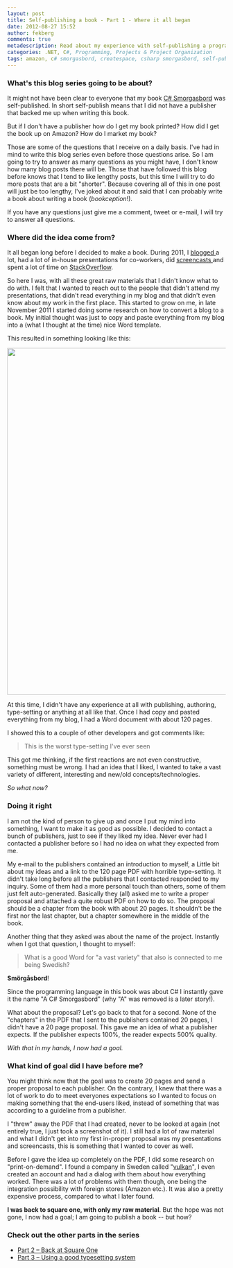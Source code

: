 ```yaml
---
layout: post
title: Self-publishing a book - Part 1 - Where it all began
date: 2012-08-27 15:52
author: fekberg
comments: true
metadescription: Read about my experience with self-publishing a programming book; C# Smorgasbord from idea to a finished book
categories: .NET, C#, Programming, Projects & Project Organization
tags: amazon, c# smorgasbord, createspace, csharp smorgasbord, self-publishing
---
```

<h3>What's this blog series going to be about?</h3>
It might not have been clear to everyone that my book <a href="http://www.amazon.com/C-Smorgasbord-Filip-Ekberg/dp/1468152106/">C# Smorgasbord</a> was self-published. In short self-publish means that I did not have a publisher that backed me up when writing this book. 

But if I don't have a publisher how do I get my book printed? How did I get the book up on Amazon? How do I market my book?<!--excerpt-->

Those are some of the questions that I receive on a daily basis. I've had in mind to write this blog series even before those questions arise. So I am going to try to answer as many questions as you might have, I don't know how many blog posts there will be. Those that have followed this blog before knows that I tend to like lengthy posts, but this time I will try to do more posts that are a bit "shorter". Because covering all of this in one post will just be too lengthy, I've joked about it and said that I can probably write a book about writing a book (<em>bookception</em>!).

If you have any questions just give me a comment, tweet or e-mail, I will try to answer all questions.

<h3>Where did the idea come from?</h3>
It all began long before I decided to make a book. During 2011, I <a href="http://filipekberg.se/2012/01/05/a-summary-of-2011-and-a-look-at-what-is-about-to-come/">blogged </a>a lot, had a lot of in-house presentations for co-workers, did <a href="http://www.youtube.com/user/frW87?feature=mhee">screencasts </a>and spent a lot of time on <a href="http://stackoverflow.com/users/39106/filip-ekberg">StackOverflow</a>.

So here I was, with all these great raw materials that I didn't know what to do with. I felt that I wanted to reach out to the people that didn't attend my presentations, that didn't read everything in my blog and that didn't even know about my work in the first place. This started to grow on me, in late November 2011 I started doing some research on how to convert a blog to a book. My initial thought was just to copy and paste everything from my blog into a (what I thought at the time) nice Word template.

This resulted in something looking like this:

<a href="http://cdn.filipekberg.se/fekberg-blog/wp-content/uploads/2012/08/1.png"><img src="http://cdn.filipekberg.se/fekberg-blog/wp-content/uploads/2012/08/1-1024x349.png" alt="" title="1" width="800" class="aligncenter size-large wp-image-970" /></a>

At this time, I didn't have any experience at all with publishing, authoring, type-setting or anything at all like that. Once I had copy and pasted everything from my blog, I had a Word document with about 120 pages. 

I showed this to a couple of other developers and got comments like:

<blockquote>This is the worst type-setting I've ever seen</blockquote>

This got me thinking, if the first reactions are not even constructive, something must be wrong. I had an idea that I liked, I wanted to take a vast variety of different, interesting and new/old concepts/technologies.

<em>So what now?</em>

<h3>Doing it right</h3>
I am not the kind of person to give up and once I put my mind into something, I want to make it as good as possible. I decided to contact a bunch of publishers, just to see if they liked my idea. Never ever had I contacted a publisher before so I had no idea on what they expected from me.

My e-mail to the publishers contained an introduction to myself, a Little bit about my ideas and a link to the 120 page PDF with horrible type-setting. It didn't take long before all the publishers that I contacted responded to my inquiry. Some of them had a more personal touch than others, some of them just felt auto-generated. Basically they (all) asked me to write a proper proposal and attached a quite robust PDF on how to do so. The proposal should be a chapter from the book with about 20 pages. It shouldn't be the first nor the last chapter, but a chapter somewhere in the middle of the book.

Another thing that they asked was about the name of the project. Instantly when I got that question, I thought to myself:

<blockquote>What is a good Word for "a vast variety" that also is connected to me being Swedish?</blockquote>

<strong>Smörgåsbord</strong>!

Since the programming language in this book was about C# I instantly gave it the name "A C# Smorgasbord" (why "A" was removed is a later story!).

What about the proposal? Let's go back to that for a second. None of the "chapters" in the PDF that I sent to the publishers contained 20 pages, I didn't have a 20 page proposal. This gave me an idea of what a publisher expects. If the publisher expects 100%, the reader expects 500% quality.

<em>With that in my hands, I now had a goal.</em>

<h3>What kind of goal did I have before me?</h3>
You might think now that the goal was to create 20 pages and send a proper proposal to each publisher. On the contrary, I knew that there was a lot of work to do to meet everyones expectations so I wanted to focus on making something that the end-users liked, instead of something that was according to a guideline from a publisher.

I "threw" away the PDF that I had created, never to be looked at again (not entirely true, I just took a screenshot of it). I still had a lot of raw material and what I didn't get into my first in-proper proposal was my presentations and screencasts, this is something that I wanted to cover as well.

Before I gave the idea up completely on the PDF, I did some research on "print-on-demand". I found a company in Sweden called "<a href="https://www.vulkan.se/">vulkan</a>", I even created an account and had a dialog with them about how everything worked. There was a lot of problems with them though, one being the integration possibility with foreign stores (Amazon etc.). It was also a pretty expensive process, compared to what I later found.

<strong>I was back to square one, with only my raw material</strong>. But the hope was not gone, I now had a goal; I am going to publish a book -- but how?

<h3>Check out the other parts in the series</h3>
<ul>
	<li><a href="http://filipekberg.se/2012/09/02/self-publishing-a-book-part-2-back-at-square-one/">Part 2 – Back at Square One</a></li>
	<li><a href="http://filipekberg.se/2012/09/23/self-publishing-a-book-part-3-using-a-good-typesetting-system/">Part 3 – Using a good typesetting system</a></li>
</ul>
